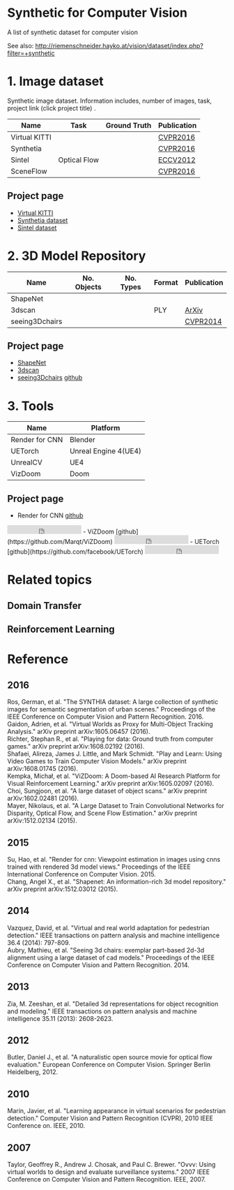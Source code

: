 # Synthetic for Computer Vision

A list of synthetic dataset for computer vision

See also: http://riemenschneider.hayko.at/vision/dataset/index.php?filter=+synthetic

# 1. Image dataset
Synthetic image dataset. Information includes, number of images, task, project link (click project title) .

| Name                 | Task          | Ground Truth  |   Publication                      |
| ---                  | ---           | ------------- |   ---                       |
| Virtual KITTI        |               |               |  [CVPR2016](#virtualkitti)  |
| Synthetia            |               |               |  [CVPR2016](#synthetis)     |
| Sintel               | Optical Flow  |               |  [ECCV2012](#sintel)        |
| SceneFlow            |               |               |  [CVPR2016](#sceneflow)     |

## Project page

- [Virtual KITTI](http://www.xrce.xerox.com/Research-Development/Computer-Vision/Proxy-Virtual-Worlds)
- [Synthetia dataset](http://synthia-dataset.net/)
- [Sintel dataset](http://sintel.is.tue.mpg.de/)

# 2. 3D Model Repository

| Name                    | No. Objects | No. Types | Format | Publication          |
| ---                     | ---         | ---       | ---    | ---                  |
| ShapeNet                |             |           |        |                      |
| 3dscan                  |             |           | PLY    | [ArXiv](#3dscan)     |
| seeing3Dchairs          |             |           |        | [CVPR2014](#chair)   |

## Project page
- [ShapeNet](http://shapenet.cs.stanford.edu/)
- [3dscan](http://redwood-data.org/3dscan/)
- [seeing3Dchairs](http://www.di.ens.fr/willow/research/seeing3Dchairs/) [github](https://github.com/dimatura/seeing3d)

# 3. Tools

| Name              | Platform |
| ---               | ---      |
| Render for CNN    | Blender  |
| UETorch           | Unreal Engine 4(UE4)      |
| UnrealCV          | UE4 |
| VizDoom           | Doom |

## Project page
- Render for CNN
[github](https://github.com/shapenet/RenderForCNN)
<iframe src="http://ghbtns.com/github-btn.html?user=shapenet&repo=RenderForCNN&type=star&count=true" frameborder="0" scrolling="0" width="170px" height="20px"></iframe>
- ViZDoom
[github](https://github.com/Marqt/ViZDoom)
<iframe src="http://ghbtns.com/github-btn.html?user=Marqt&repo=ViZDoom&type=star&count=true" frameborder="0" scrolling="0" width="170px" height="20px"></iframe>
- UETorch
[github](https://github.com/facebook/UETorch)
<iframe src="http://ghbtns.com/github-btn.html?user=facebook&repo=UETorch&type=star&count=true" frameborder="0" scrolling="0" width="170px" height="20px"></iframe>

# Related topics
## Domain Transfer

## Reinforcement Learning

# Reference

## 2016
 
<div id='synthia'></div>
Ros, German, et al. "The SYNTHIA dataset: A large collection of synthetic images for semantic segmentation of urban scenes." Proceedings of the IEEE Conference on Computer Vision and Pattern Recognition. 2016. 

<div id='virtualkitti'></div>
Gaidon, Adrien, et al. "Virtual Worlds as Proxy for Multi-Object Tracking Analysis." arXiv preprint arXiv:1605.06457 (2016). 

<div id='playing_for_data'></div>
Richter, Stephan R., et al. "Playing for data: Ground truth from computer games." arXiv preprint arXiv:1608.02192 (2016).

<div id='play_and_learn'></div>
Shafaei, Alireza, James J. Little, and Mark Schmidt. "Play and Learn: Using Video Games to Train Computer Vision Models." arXiv preprint arXiv:1608.01745 (2016).

<div id='vizdoom'></div>
Kempka, Michał, et al. "ViZDoom: A Doom-based AI Research Platform for Visual Reinforcement Learning." arXiv preprint arXiv:1605.02097 (2016).

<div id='3dscan'></div>
Choi, Sungjoon, et al. "A large dataset of object scans." arXiv preprint arXiv:1602.02481 (2016).

<div id='sceneflow'></div>
Mayer, Nikolaus, et al. "A Large Dataset to Train Convolutional Networks for Disparity, Optical Flow, and Scene Flow Estimation." arXiv preprint arXiv:1512.02134 (2015).

## 2015
<div id='render_for_cnn'></div>
Su, Hao, et al. "Render for cnn: Viewpoint estimation in images using cnns trained with rendered 3d model views." Proceedings of the IEEE International Conference on Computer Vision. 2015.

<div id='shapenet'></div>
Chang, Angel X., et al. "Shapenet: An information-rich 3d model repository." arXiv preprint arXiv:1512.03012 (2015).

## 2014
<div id='pedestrian'></div>
Vazquez, David, et al. "Virtual and real world adaptation for pedestrian detection." IEEE transactions on pattern analysis and machine intelligence 36.4 (2014): 797-809.

<div id='chair'></div>
Aubry, Mathieu, et al. "Seeing 3d chairs: exemplar part-based 2d-3d alignment using a large dataset of cad models." Proceedings of the IEEE Conference on Computer Vision and Pattern Recognition. 2014.

## 2013
Zia, M. Zeeshan, et al. "Detailed 3d representations for object recognition and modeling." IEEE transactions on pattern analysis and machine intelligence 35.11 (2013): 2608-2623.

## 2012
<div id='sintel'></div>
Butler, Daniel J., et al. "A naturalistic open source movie for optical flow evaluation." European Conference on Computer Vision. Springer Berlin Heidelberg, 2012.

## 2010
Marin, Javier, et al. "Learning appearance in virtual scenarios for pedestrian detection." Computer Vision and Pattern Recognition (CVPR), 2010 IEEE Conference on. IEEE, 2010.

## 2007
<div id='ovvv'></div>
Taylor, Geoffrey R., Andrew J. Chosak, and Paul C. Brewer. "Ovvv: Using virtual worlds to design and evaluate surveillance systems." 2007 IEEE Conference on Computer Vision and Pattern Recognition. IEEE, 2007.







